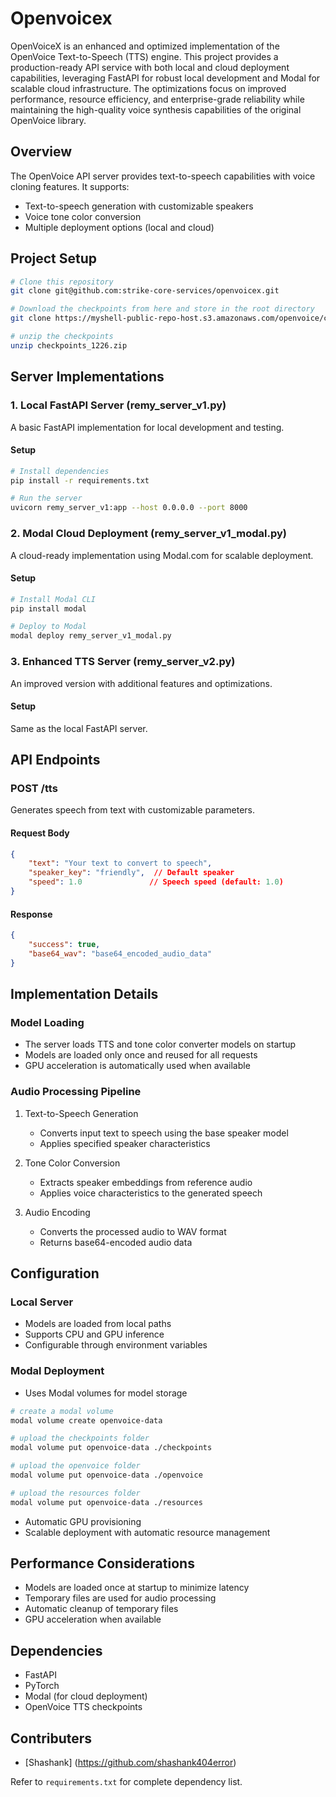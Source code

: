 # Openvoicex

OpenVoiceX is an enhanced and optimized implementation of the OpenVoice Text-to-Speech (TTS) engine. This project provides a production-ready API service with both local and cloud deployment capabilities, leveraging FastAPI for robust local development and Modal for scalable cloud infrastructure. The optimizations focus on improved performance, resource efficiency, and enterprise-grade reliability while maintaining the high-quality voice synthesis capabilities of the original OpenVoice library.

## Overview

The OpenVoice API server provides text-to-speech capabilities with voice cloning features. It supports:
- Text-to-speech generation with customizable speakers
- Voice tone color conversion
- Multiple deployment options (local and cloud)

## Project Setup

```bash
# Clone this repository
git clone git@github.com:strike-core-services/openvoicex.git

# Download the checkpoints from here and store in the root directory
git clone https://myshell-public-repo-host.s3.amazonaws.com/openvoice/checkpoints_1226.zip

# unzip the checkpoints
unzip checkpoints_1226.zip
```

## Server Implementations

### 1. Local FastAPI Server (remy_server_v1.py)

A basic FastAPI implementation for local development and testing.

#### Setup
```bash
# Install dependencies
pip install -r requirements.txt

# Run the server
uvicorn remy_server_v1:app --host 0.0.0.0 --port 8000
```

### 2. Modal Cloud Deployment (remy_server_v1_modal.py)

A cloud-ready implementation using Modal.com for scalable deployment.

#### Setup
```bash
# Install Modal CLI
pip install modal

# Deploy to Modal
modal deploy remy_server_v1_modal.py
```

### 3. Enhanced TTS Server (remy_server_v2.py)

An improved version with additional features and optimizations.

#### Setup
Same as the local FastAPI server.

## API Endpoints

### POST /tts

Generates speech from text with customizable parameters.

#### Request Body
```json
{
    "text": "Your text to convert to speech",
    "speaker_key": "friendly",  // Default speaker
    "speed": 1.0               // Speech speed (default: 1.0)
}
```

#### Response
```json
{
    "success": true,
    "base64_wav": "base64_encoded_audio_data"
}
```

## Implementation Details

### Model Loading
- The server loads TTS and tone color converter models on startup
- Models are loaded only once and reused for all requests
- GPU acceleration is automatically used when available

### Audio Processing Pipeline
1. Text-to-Speech Generation
   - Converts input text to speech using the base speaker model
   - Applies specified speaker characteristics

2. Tone Color Conversion
   - Extracts speaker embeddings from reference audio
   - Applies voice characteristics to the generated speech

3. Audio Encoding
   - Converts the processed audio to WAV format
   - Returns base64-encoded audio data

## Configuration

### Local Server
- Models are loaded from local paths
- Supports CPU and GPU inference
- Configurable through environment variables

### Modal Deployment
- Uses Modal volumes for model storage
``` bash
# create a modal volume
modal volume create openvoice-data

# upload the checkpoints folder
modal volume put openvoice-data ./checkpoints

# upload the openvoice folder
modal volume put openvoice-data ./openvoice

# upload the resources folder
modal volume put openvoice-data ./resources
```

- Automatic GPU provisioning
- Scalable deployment with automatic resource management

## Performance Considerations

- Models are loaded once at startup to minimize latency
- Temporary files are used for audio processing
- Automatic cleanup of temporary files
- GPU acceleration when available

## Dependencies

- FastAPI
- PyTorch
- Modal (for cloud deployment)
- OpenVoice TTS checkpoints

## Contributers
- [Shashank] (https://github.com/shashank404error)

Refer to `requirements.txt` for complete dependency list.
